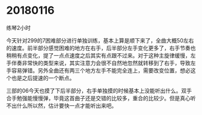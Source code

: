 # 20180116

练琴2小时

今天针对299的7困难部分进行单独训练，基本上算是顺下来了，全曲大概50左右的速度。前半部分感觉困难的地方在右手，后半部分左手变化更多了，右手节奏也稍稍有点变化，提了一点点速度之后其实有点跟不过来。对于这种主旋律缓慢，左手伴奏非常快的类型来说，其实注意力会很不自然地忽然就转移到了右手，导致左手容易弹错。另外全曲还有两三个地方左手不能完全连上，需要改变位置，想必这个也是之后提速的一个断点。

三部的06今天也摸了下后半部分，右手单独摸的时候基本上没能听出什么。双手合手勉强能慢慢弹，毕竟这首曲子还是交错的比较多，重合的比较少。但是真心听不出什么所以然，估计要快一点才能听出来吧。
